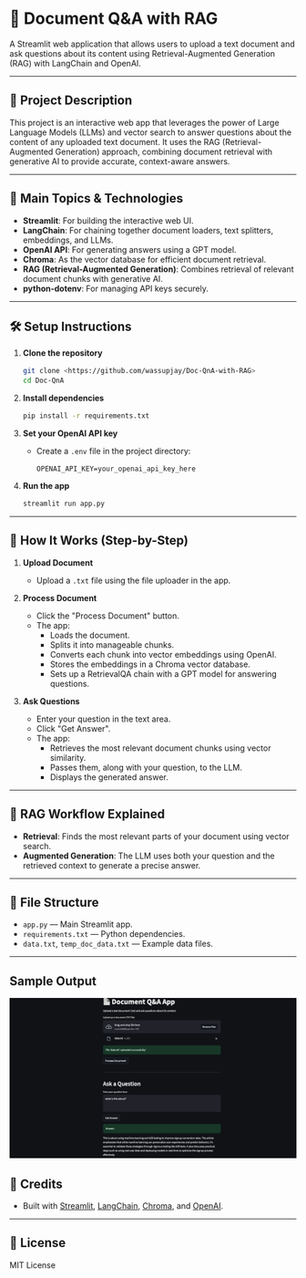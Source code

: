 # 📄 Document Q&A with RAG

A Streamlit web application that allows users to upload a text document and ask questions about its content using Retrieval-Augmented Generation (RAG) with LangChain and OpenAI.

---

## 🚀 Project Description

This project is an interactive web app that leverages the power of Large Language Models (LLMs) and vector search to answer questions about the content of any uploaded text document. It uses the RAG (Retrieval-Augmented Generation) approach, combining document retrieval with generative AI to provide accurate, context-aware answers.

---

## 🧩 Main Topics & Technologies

- **Streamlit**: For building the interactive web UI.
- **LangChain**: For chaining together document loaders, text splitters, embeddings, and LLMs.
- **OpenAI API**: For generating answers using a GPT model.
- **Chroma**: As the vector database for efficient document retrieval.
- **RAG (Retrieval-Augmented Generation)**: Combines retrieval of relevant document chunks with generative AI.
- **python-dotenv**: For managing API keys securely.

---
## 🛠️ Setup Instructions

1. **Clone the repository**
   ```bash
   git clone <https://github.com/wassupjay/Doc-QnA-with-RAG>
   cd Doc-QnA
   ```

2. **Install dependencies**
   ```bash
   pip install -r requirements.txt
   ```

3. **Set your OpenAI API key**
   - Create a `.env` file in the project directory:
     ```env
     OPENAI_API_KEY=your_openai_api_key_here
     ```

4. **Run the app**
   ```bash
   streamlit run app.py
   ```

---

## 📝 How It Works (Step-by-Step)

1. **Upload Document**
   - Upload a `.txt` file using the file uploader in the app.

2. **Process Document**
   - Click the "Process Document" button.
   - The app:
     - Loads the document.
     - Splits it into manageable chunks.
     - Converts each chunk into vector embeddings using OpenAI.
     - Stores the embeddings in a Chroma vector database.
     - Sets up a RetrievalQA chain with a GPT model for answering questions.

3. **Ask Questions**
   - Enter your question in the text area.
   - Click "Get Answer".
   - The app:
     - Retrieves the most relevant document chunks using vector similarity.
     - Passes them, along with your question, to the LLM.
     - Displays the generated answer.

---

## 🧠 RAG Workflow Explained

- **Retrieval**: Finds the most relevant parts of your document using vector search.
- **Augmented Generation**: The LLM uses both your question and the retrieved context to generate a precise answer.

---

## 📂 File Structure

- `app.py` — Main Streamlit app.
- `requirements.txt` — Python dependencies.
- `data.txt`, `temp_doc_data.txt` — Example data files.

---
## Sample Output
![Alt text for the image](https://github.com/wassupjay/Doc-QnA-with-RAG/blob/main/images/screenshot.png)
## 🙏 Credits

- Built with [Streamlit](https://streamlit.io/), [LangChain](https://langchain.com/), [Chroma](https://www.trychroma.com/), and [OpenAI](https://openai.com/).

---

## 📝 License

MIT License 